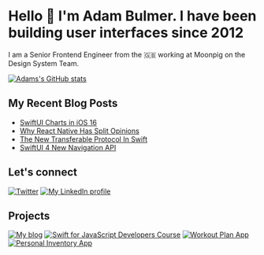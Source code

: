 # Hello 👋 I'm Adam Bulmer. I have been building user interfaces since 2012

I am a Senior Frontend Engineer from the 🇬🇧 working at Moonpig on the Design System Team.

[![Adams's GitHub stats](https://github-readme-stats.vercel.app/api?username=mintuz&count_private=true&show_icons=true&theme=highcontrast)](https://github.com/anuraghazra/github-readme-stats)

## My Recent Blog Posts

<!-- BLOG-POST-LIST:START -->
- [SwiftUI Charts in iOS 16](https://www.swiftforjs.dev/blog/swiftui-charts-wwdc-2022)
- [Why React Native Has Split Opinions](https://www.swiftforjs.dev/blog/why-react-native-split-opinions)
- [The New Transferable Protocol In Swift](https://www.swiftforjs.dev/blog/transferable-protocol)
- [SwiftUI 4 New Navigation API](https://www.swiftforjs.dev/blog/swiftui-4-new-navigation-api)
<!-- BLOG-POST-LIST:END -->

## Let's connect

[![Twitter](https://img.shields.io/badge/twitter-blue.svg?&style=for-the-badge&logo=twitter&logoColor=white)](http://twitter.com/mintuz)
[![My LinkedIn profile](https://img.shields.io/badge/linkedin-%230077B5.svg?&style=for-the-badge&logo=linkedin&logoColor=white)](https://www.linkedin.com/in/adambulmer)

## Projects

[![My blog](https://img.shields.io/badge/Personal%20Website-mintuz.com-%234c35ca)](https://mintuz.com)
[![Swift for JavaScript Developers Course](https://img.shields.io/badge/Online%20Course-swiftforjs.dev-%23DB2877)](https://swiftforjs.dev)
[![Workout Plan App](https://img.shields.io/badge/App-workoutplan.app-%234c35ca)](https://workoutplan.app)
[![Personal Inventory App](https://img.shields.io/badge/App-belongings.app-%231d71ec)](https://belongings.app)
